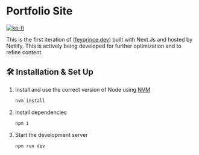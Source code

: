 # Portfolio Site

[![ko-fi](https://ko-fi.com/img/githubbutton_sm.svg)](https://ko-fi.com/O5O5WSDQK)

This is the first iteration of ([feyprince.dev](https://feyprince.dev/)) built with Next.Js and hosted by Netlify. This is actively being developed for further optimization and to refine content.

## 🛠 Installation & Set Up

1. Install and use the correct version of Node using [NVM](https://github.com/nvm-sh/nvm)

    ```sh
    nvm install
    ```

2. Install dependencies

    ```sh
    npm i
    ```

3. Start the development server

    ```sh
    npm run dev
    ```
